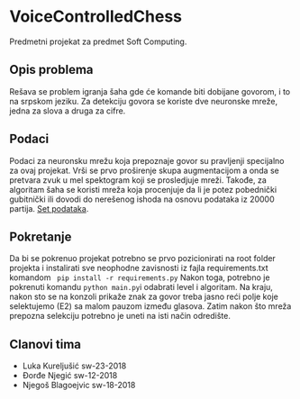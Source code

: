 # VoiceControlledChess
Predmetni projekat za predmet Soft Computing.
## Opis problema
Rešava se problem igranja šaha gde će komande biti dobijane govorom, i to na srpskom jeziku. Za detekciju govora se koriste dve neuronske mreže, jedna za slova a druga za cifre.
## Podaci
Podaci za neuronsku mrežu koja prepoznaje govor su pravljenji specijalno za ovaj projekat. Vrši se prvo proširenje skupa augmentacijom a onda se pretvara zvuk u mel spektogram koji se prosledjuje mreži.
Takođe, za algoritam šaha se koristi mreža koja procenjuje da li je potez pobednički gubitnički ili dovodi do nerešenog ishoda na osnovu podataka iz 20000 partija. [Set podataka](https://database.lichess.org/).

## Pokretanje
Da bi se pokrenuo projekat potrebno se prvo pozicionirati na root folder projekta i instalirati sve neophodne zavisnosti iz fajla requirements.txt komandom ``` pip install -r requirements.py```
Nakon toga, potrebno je pokrenuti komandu ```python main.py```i odabrati level i algoritam. Na kraju, nakon sto se na konzoli prikaže znak za govor treba jasno reći polje koje selektujemo (E2) sa malom pauzom između glasova. Zatim nakon što mreža prepozna selekciju potrebno je uneti na isti način odredište.

## Clanovi tima
- Luka Kureljušić sw-23-2018
- Đorđe Njegić sw-12-2018
- Njegoš Blagoejvic sw-18-2018
